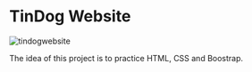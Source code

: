 # TinDog Website

![tindogwebsite](https://user-images.githubusercontent.com/60224290/190391509-34840f89-4844-4e48-8081-9001e8aa50a7.PNG)

The idea of this project is to practice HTML, CSS and Boostrap.
